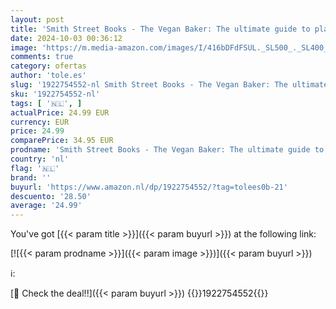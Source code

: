 ```yaml
---
layout: post
title: 'Smith Street Books - The Vegan Baker: The ultimate guide to plant-based breads  pastries  donuts  cookies  cakes & more'
date: 2024-10-03 00:36:12
image: 'https://m.media-amazon.com/images/I/416bDFdFSUL._SL500_._SL400_.jpg'
comments: true
category: ofertas
author: 'tole.es'
slug: '1922754552-nl Smith Street Books - The Vegan Baker: The ultimate guide...'
sku: '1922754552-nl'
tags: [ '🇳🇱', ]
actualPrice: 24.99 EUR
currency: EUR
price: 24.99
comparePrice: 34.95 EUR
prodname: 'Smith Street Books - The Vegan Baker: The ultimate guide to plant-based breads  pastries  donuts  cookies  cakes & more'
country: 'nl'
flag: '🇳🇱'
brand: ''
buyurl: 'https://www.amazon.nl/dp/1922754552/?tag=tolees0b-21'
descuento: '28.50'
average: '24.99'
---
```


You've got [{{< param title >}}]({{< param buyurl >}}) at the following link:

[![{{< param prodname >}}]({{< param image >}})]({{< param buyurl >}})

ℹ️:


[🛒 Check the deal!!]({{< param buyurl >}})
{{<world>}}1922754552{{</world>}}
